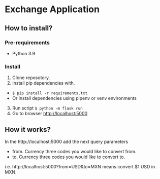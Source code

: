 # Exchange Application

## How to install?

### Pre-requirements

* Python 3.9

### Install

1. Clone reposotory.
2. Install pip dependencies with.
*  `$ pip install -r requirements.txt`
* Or install dependencies using pipenv or venv environments
3. Run script `$ python -m flask run`
4. Go to browser [http://localhost:5000](http://localhost:5000)

## How it works?

In the http://localhost:5000 add the next query parameters
* from. Currency three codes you would like to convert from.
* to. Currency three codes you would like to convert to.

i.e. http://localhost:5000?from=USD&to=MXN means convert $1 USD in MXN.
